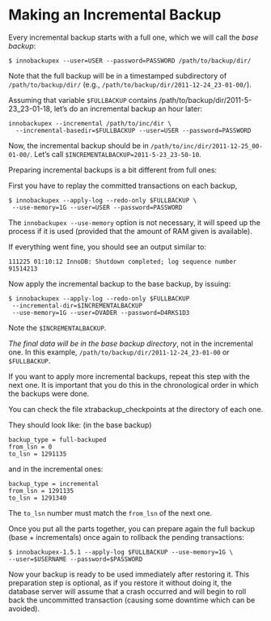 # Making an Incremental Backup

Every incremental backup starts with a full one, which we will call the *base backup*:

```shell
$ innobackupex --user=USER --password=PASSWORD /path/to/backup/dir/
```

Note that the full backup will be in a timestamped subdirectory of `/path/to/backup/dir/` (e.g., `/path/to/backup/dir/2011-12-24_23-01-00/`).

Assuming that variable `$FULLBACKUP` contains /path/to/backup/dir/2011-5-23_23-01-18, let’s do an incremental backup an hour later:

```shell
innobackupex --incremental /path/to/inc/dir \
  --incremental-basedir=$FULLBACKUP --user=USER --password=PASSWORD
```

Now, the incremental backup should be in
`/path/to/inc/dir/2011-12-25_00-01-00/`. Let’s call
`$INCREMENTALBACKUP=2011-5-23_23-50-10`.

Preparing incremental backups is a bit different from full ones:

First you have to replay the committed transactions on each backup,

```shell
$ innobackupex --apply-log --redo-only $FULLBACKUP \
 --use-memory=1G --user=USER --password=PASSWORD
```

The `innobackupex --use-memory` option is not necessary, it will speed
up the process if it is used (provided that the amount of RAM given is
available).

If everything went fine, you should see an output similar to:

```text
111225 01:10:12 InnoDB: Shutdown completed; log sequence number 91514213
```

Now apply the incremental backup to the base backup, by issuing:

```shell
$ innobackupex --apply-log --redo-only $FULLBACKUP
 --incremental-dir=$INCREMENTALBACKUP
 --use-memory=1G --user=DVADER --password=D4RKS1D3
```

Note the `$INCREMENTALBACKUP`.

*The final data will be in the base backup directory*, not in the incremental one. In this example, `/path/to/backup/dir/2011-12-24_23-01-00` or `$FULLBACKUP`.

If you want to apply more incremental backups, repeat this step with the next
one. It is important that you do this in the chronological order in which the
backups were done.

You can check the file xtrabackup_checkpoints at the directory of each one.

They should look like: (in the base backup)

```text
backup_type = full-backuped
from_lsn = 0
to_lsn = 1291135
```

and in the incremental ones:

```text
backup_type = incremental
from_lsn = 1291135
to_lsn = 1291340
```

The `to_lsn` number must match the `from_lsn` of the next one.

Once you put all the parts together, you can prepare again the full backup
(base + incrementals) once again to rollback the pending transactions:

```shell
$ innobackupex-1.5.1 --apply-log $FULLBACKUP --use-memory=1G \
--user=$USERNAME --password=$PASSWORD
```

Now your backup is ready to be used immediately after restoring it. This
preparation step is optional, as if you restore it without doing it, the
database server will assume that a crash occurred and will begin to roll back the
uncommitted transaction (causing some downtime which can be avoided).
